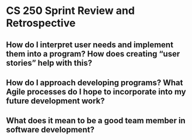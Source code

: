 # CS 250 Sprint Review and Retrospective

## How do I interpret user needs and implement them into a program? How does creating “user stories” help with this?



## How do I approach developing programs? What Agile processes do I hope to incorporate into my future development work?



## What does it mean to be a good team member in software development?

